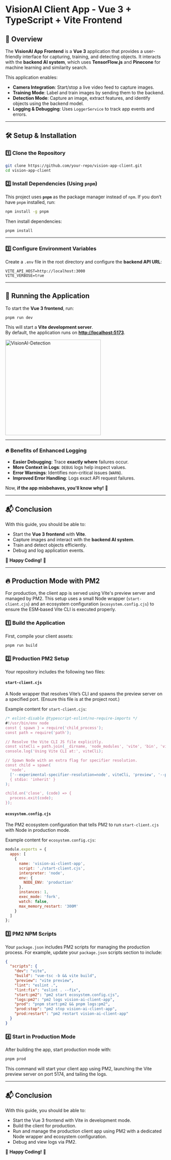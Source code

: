 # VisionAI Client App - Vue 3 + TypeScript + Vite Frontend

## 📌 Overview
The **VisionAI App Frontend** is a **Vue 3** application that provides a user-friendly interface for capturing, training, and detecting objects. It interacts with the **backend AI system**, which uses **TensorFlow.js** and **Pinecone** for machine learning and similarity search.

This application enables:
- **Camera Integration**: Start/stop a live video feed to capture images.
- **Training Mode**: Label and train images by sending them to the backend.
- **Detection Mode**: Capture an image, extract features, and identify objects using the backend model.
- **Logging & Debugging**: Uses `LoggerService` to track app events and errors.

---

## 🛠 Setup & Installation

### 1️⃣ Clone the Repository
```bash
git clone https://github.com/your-repo/vision-app-client.git
cd vision-app-client
```

### 2️⃣ Install Dependencies (**Using `pnpm`**)
This project uses **`pnpm`** as the package manager instead of `npm`. If you don’t have `pnpm` installed, run:

```bash
npm install -g pnpm
```

Then install dependencies:

```bash
pnpm install
```

---

### 3️⃣ Configure Environment Variables
Create a `.env` file in the root directory and configure the **backend API URL**:

```
VITE_API_HOST=http://localhost:3000
VITE_VERBOSE=true
```

---

## 🚀 Running the Application
To start the **Vue 3 frontend**, run:

```bash
pnpm run dev
```

This will start a **Vite development server**.  
By default, the application runs on **[http://localhost:5173](http://localhost:5173)**.

<img src="public/visionAI-detection.png" alt="VisionAI-Detection" width="300">

---

### 🔥 Benefits of Enhanced Logging
- **Easier Debugging**: Trace **exactly where** failures occur.
- **More Context in Logs**: `DEBUG` logs help inspect values.
- **Error Warnings**: Identifies non-critical issues (`WARN`).
- **Improved Error Handling**: Logs exact API request failures.

Now, **if the app misbehaves, you'll know why!** 🚀

---

## 📬 Conclusion
With this guide, you should be able to:
- Start the **Vue 3 frontend** with **Vite**.
- Capture images and interact with the **backend AI system**.
- Train and detect objects efficiently.
- Debug and log application events.

🚀 **Happy Coding!** 🎉


---

## 🔥 Production Mode with PM2

For production, the client app is served using Vite's preview server and managed by PM2.
This setup uses a small Node wrapper (`start-client.cjs`) and an ecosystem configuration (`ecosystem.config.cjs`)
to ensure the ESM‑based Vite CLI is executed properly.

### 1️⃣ Build the Application

First, compile your client assets:

```bash
pnpm run build
```

### 2️⃣ Production PM2 Setup

Your repository includes the following two files:

#### `start-client.cjs`

A Node wrapper that resolves Vite’s CLI and spawns the preview server on a specified port.
(Ensure this file is at the project root.)

Example content for `start-client.cjs`:

```js
/* eslint-disable @typescript-eslint/no-require-imports */
#!/usr/bin/env node
const { spawn } = require('child_process');
const path = require('path');

// Resolve the Vite CLI JS file explicitly.
const viteCli = path.join(__dirname, 'node_modules', 'vite', 'bin', 'vite.js');
console.log('Using Vite CLI at:', viteCli);

// Spawn Node with an extra flag for specifier resolution.
const child = spawn(
  'node',
  ['--experimental-specifier-resolution=node', viteCli, 'preview', '--port', '5174'],
  { stdio: 'inherit' }
);

child.on('close', (code) => {
  process.exit(code);
});
```

#### `ecosystem.config.cjs`

The PM2 ecosystem configuration that tells PM2 to run `start-client.cjs` with Node in production mode.

Example content for `ecosystem.config.cjs`:

```js
module.exports = {
  apps: [
    {
      name: 'vision-ai-client-app',
      script: './start-client.cjs',
      interpreter: 'node',
      env: {
        NODE_ENV: 'production'
      },
      instances: 1,
      exec_mode: 'fork',
      watch: false,
      max_memory_restart: '300M'
    }
  ]
};
```

### 3️⃣ PM2 NPM Scripts

Your `package.json` includes PM2 scripts for managing the production process.
For example, update your `package.json` scripts section to include:

```json
{
  "scripts": {
    "dev": "vite",
    "build": "vue-tsc -b && vite build",
    "preview": "vite preview",
    "lint": "eslint .",
    "lint:fix": "eslint . --fix",
    "start:pm2": "pm2 start ecosystem.config.cjs",
    "logs:pm2": "pm2 logs vision-ai-client-app",
    "prod": "pnpm start:pm2 && pnpm logs:pm2",
    "prod:stop": "pm2 stop vision-ai-client-app",
    "prod:restart": "pm2 restart vision-ai-client-app"
  }
}
```

### 4️⃣ Start in Production Mode

After building the app, start production mode with:

```bash
pnpm prod
```

This command will start your client app using PM2, launching the Vite preview server on port 5174, and tailing the logs.

---

## 📬 Conclusion

With this guide, you should be able to:

- Start the Vue 3 frontend with Vite in development mode.
- Build the client for production.
- Run and manage the production client app using PM2 with a dedicated Node wrapper and ecosystem configuration.
- Debug and view logs via PM2.

🚀 **Happy Coding!** 🎉
